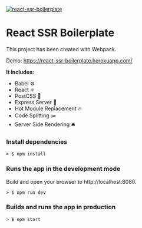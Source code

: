 [![react-ssr-boilerplate](https://i.imgur.com/c4BqIax.png)](https://github.com/luangjokaj/react-ssr-boilerplate)

# React SSR Boilerplate
This project has been created with Webpack. 

Demo: https://react-ssr-boilerplate.herokuapp.com/

**It includes:**
- Babel ⚙
- React ⚛
- PostCSS 🎨
- Express Server 🤖
- Hot Module Replacement 🔥
- Code Splitting ✂️
- Server Side Rendering 🛎

### Install dependencies
```
> $ npm install
```

### Runs the app in the development mode
Build and open your browser to http://localhost:8080.
```
> $ npm run dev
```

### Builds and runs the app in production
```
> $ npm start
```